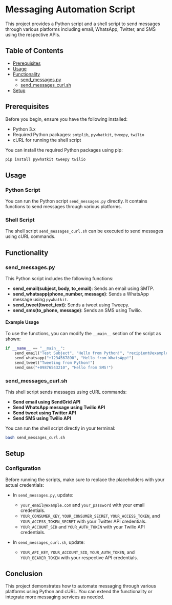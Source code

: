 # Messaging Automation Script

This project provides a Python script and a shell script to send messages through various platforms including email, WhatsApp, Twitter, and SMS using the respective APIs.

## Table of Contents

- [Prerequisites](#prerequisites)
- [Usage](#usage)
- [Functionality](#functionality)
  - [send_messages.py](#send_messagespy)
  - [send_messages_curl.sh](#send_messages_curlsh)
- [Setup](#setup)

## Prerequisites

Before you begin, ensure you have the following installed:

- Python 3.x
- Required Python packages: `smtplib`, `pywhatkit`, `tweepy`, `twilio`
- cURL for running the shell script

You can install the required Python packages using pip:

```bash
pip install pywhatkit tweepy twilio
```

## Usage

### Python Script

You can run the Python script `send_messages.py` directly. It contains functions to send messages through various platforms.

### Shell Script

The shell script `send_messages_curl.sh` can be executed to send messages using cURL commands.

## Functionality

### send_messages.py

This Python script includes the following functions:

- **send_email(subject, body, to_email)**: Sends an email using SMTP.
- **send_whatsapp(phone_number, message)**: Sends a WhatsApp message using `pywhatkit`.
- **send_tweet(tweet_text)**: Sends a tweet using Tweepy.
- **send_sms(to_phone, message)**: Sends an SMS using Twilio.

#### Example Usage

To use the functions, you can modify the `__main__` section of the script as shown:

```python
if __name__ == "__main__":
    send_email("Test Subject", "Hello from Python!", "recipient@example.com")
    send_whatsapp("+1234567890", "Hello from WhatsApp!")
    send_tweet("Tweeting from Python!")
    send_sms("+09876543210", "Hello from SMS!")
```

### send_messages_curl.sh

This shell script sends messages using cURL commands:

- **Send email using SendGrid API**
- **Send WhatsApp message using Twilio API**
- **Send tweet using Twitter API**
- **Send SMS using Twilio API**

You can run the shell script directly in your terminal:

```bash
bash send_messages_curl.sh
```

## Setup

### Configuration

Before running the scripts, make sure to replace the placeholders with your actual credentials:

- In `send_messages.py`, update:
  - `your_email@example.com` and `your_password` with your email credentials.
  - `YOUR_CONSUMER_KEY`, `YOUR_CONSUMER_SECRET`, `YOUR_ACCESS_TOKEN`, and `YOUR_ACCESS_TOKEN_SECRET` with your Twitter API credentials.
  - `YOUR_ACCOUNT_SID` and `YOUR_AUTH_TOKEN` with your Twilio API credentials.

- In `send_messages_curl.sh`, update:
  - `YOUR_API_KEY`, `YOUR_ACCOUNT_SID`, `YOUR_AUTH_TOKEN`, and `YOUR_BEARER_TOKEN` with your respective API credentials.

## Conclusion

This project demonstrates how to automate messaging through various platforms using Python and cURL. You can extend the functionality or integrate more messaging services as needed.
